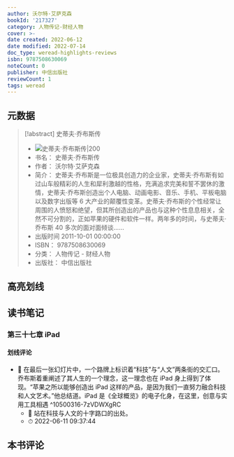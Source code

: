 ```yaml
---
author: 沃尔特·艾萨克森
bookId: '217327'
category: 人物传记-财经人物
cover: >-
date created: 2022-06-12
date modified: 2022-07-14
doc_type: weread-highlights-reviews
isbn: 9787508630069
noteCount: 0
publisher: 中信出版社
reviewCount: 1
tags: weread
---
```


## 元数据

> [!abstract] 史蒂夫·乔布斯传
> - ![ 史蒂夫·乔布斯传|200](https://wfqqreader-1252317822.image.myqcloud.com/cover/327/217327/t7_217327.jpg)
> - 书名： 史蒂夫·乔布斯传
> - 作者： 沃尔特·艾萨克森
> - 简介： 史蒂夫·乔布斯是一位极具创造力的企业家，史蒂夫·乔布斯有如过山车般精彩的人生和犀利激越的性格，充满追求完美和誓不罢休的激情，史蒂夫·乔布斯创造出个人电脑、动画电影、音乐、手机、平板电脑以及数字出版等 6 大产业的颠覆性变革。史蒂夫·乔布斯的个性经常让周围的人愤怒和绝望，但其所创造出的产品也与这种个性息息相关，全然不可分割的，正如苹果的硬件和软件一样。两年多的时间，与史蒂夫·乔布斯 40 多次的面对面倾谈……
> - 出版时间 2011-10-01 00:00:00
> - ISBN： 9787508630069
> - 分类： 人物传记 - 财经人物
> - 出版社： 中信出版社

## 高亮划线

## 读书笔记

### 第三十七章 iPad

#### 划线评论

- 📌 在最后一张幻灯片中，一个路牌上标识着“科技”与“人文”两条街的交汇口。乔布斯着重阐述了其人生的一个理念，这一理念也在 iPad 身上得到了体现。“苹果之所以能够创造出 iPad 这样的产品，是因为我们一直努力融合科技和人文艺术。”他总结道。iPad 是《全球概览》的电子化身，在这里，创意与实用工具相遇 ^10500316-7zVDWXgRC
	- 💭 站在科技与人文的十字路口的出处。
	- ⏱ 2022-06-11 09:37:44
   

## 本书评论
